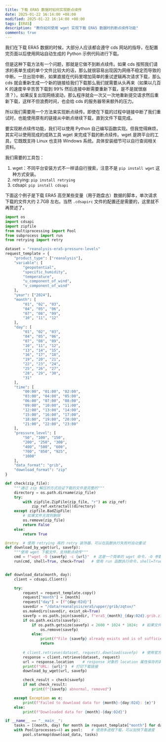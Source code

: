 ```yaml
---
title: 下载 ERA5 数据时如何实现断点续传
date: 2025-01-22 16:14:00 +08:00
modified: 2025-01-22 16:14:00 +08:00
tags: [ERA5]
description: "教你如何使用 wget 实现下载 ERA5 数据时的断点续传功能"
comments: true
---
```

我们在下载 ERA5 数据的时候，大部分人应该都会遵守 cds 网站的指导，在配置完页面以后使用网站自动生成的 Python 示例代码进行下载。

但是这种下载方法有一个问题，那就是它做不到断点续传。如果 cds 按照我们请求的表单生成的单个文件比较大的话，那么就很容易出现因为网络不稳定而导致的中断。一旦出现中断，如果直接在代码里增加简单的重试逻辑再次请求下载，那么 cds 就会重新生成一个新的链接给我们下载那么我们就需要从头再来（如果以几百 K 的速度辛辛苦苦下载到 99% 然后连接中断需要重新下载，是不是就很崩溃？）。如果反复出现网络波动，那么程序就会一次又一次地重新提交请求然后重新下载，这样不但浪费时间，也会给 cds 的服务器带来额外的压力。

所以我们需要用一个方法来实现断点续传。即使在下载的过程中链接中断了我们重试时，也能使用原有的链接从中断点继续下载，直到文件下载完成。

要实现断点续传功能，我们可以使用 Python 自己编写函数实现。但我觉得麻烦，其实可以使用现成的成熟工具 wget 来完成下载的断点续传。wget 是跨平台的工具，它既既支持 Linux 也支持 Windows 系统。具体安装细节可以自行查阅相关资料。

我们需要的工具包：
1. wget：不同平台安装方式不一样请自行搜索，注意不是 `pip install wget` 这种方式安装。
2. retrying: `pip install retrying`
3. cdsapi: `pip install cdsapi`

下面这个例子是下载 ERA5 高空某些变量（用于跑盘古）数据的脚本，单次请求下载的文件大约 2.7GB 左右。当然 `.cdsapirc` 文件的配置还是需要的，这里就不再赘述了。

```python
import os
import cdsapi
import zipfile
from multiprocessing import Pool
from subprocess import run
from retrying import retry

dataset = "reanalysis-era5-pressure-levels"
request_template = {
    "product_type": ["reanalysis"],
    "variable": [
        "geopotential",
        "specific_humidity",
        "temperature",
        "u_component_of_wind",
        "v_component_of_wind"
    ],
    "year": ["2024"],
    "month": [
        "01", "02", "03",
        "04", "05", "06",
        "07", "08", "09",
        "10", "11", "12"
    ],
    "day": [
        "01", "02", "03",
        "04", "05", "06",
        "07", "08", "09",
        "10", "11", "12",
        "13", "14", "15",
        "16", "17", "18",
        "19", "20", "21",
        "22", "23", "24",
        "25", "26", "27",
        "28", "29", "30",
        "31"
    ],
    "time": [
        "00:00", "01:00", "02:00",
        "03:00", "04:00", "05:00",
        "06:00", "07:00", "08:00",
        "09:00", "10:00", "11:00",
        "12:00", "13:00", "14:00",
        "15:00", "16:00", "17:00",
        "18:00", "19:00", "20:00",
        "21:00", "22:00", "23:00"
    ],
    "pressure_level": [
        "50", "100", "150",
        "200", "250", "300",
        "400", "500", "600",
        "700", "850", "925",
        "1000"
    ],
    "data_format": "grib",
    "download_format": "zip"
}

def check(zip_file):
    """通过 zip 解压的方式验证下载的文件是完整的"""
    directory = os.path.dirname(zip_file)
    try:
        with zipfile.ZipFile(zip_file, "r") as zip_ref:
            zip_ref.extractall(directory)
    except zipfile.BadZipFile:
        # 如果文件无效则删除
        os.remove(zip_file)
        return False
    else:
        return True

@retry  # 使用 retrying 库的 retry 装饰器，可以在函数执行失败时自动重试
def download_by_wget(url, savefp):
    """使用 wget 下载文件，支持断点续传"""
    cmd = f"wget -O {savefp} -c {url}"  # 这是一个简单的 wget 命令，-O 参数指定保存的文件名，-c 参数表示断点续传
    run(cmd, shell=True, check=True)   # 使用 run 函数执行命令，shell=True 表示使用 shell 执行，check=True 表示如果命令执行失败则抛出异常


def download_data(month, day):
    client = cdsapi.Client()

    try:
        request = request_template.copy()
        request["month"] = [month]
        request["day"] = [f"{day:02d}"]
        savedir = "/data/reanalysis/era5/upper/grib/zqtuv/"
        os.makedirs(savedir, exist_ok=True)
        savefp = os.path.join(savedir, f"era5_{month}_{day:02d}.grib.zip")
        if os.path.exists(savefp):
            if os.path.getsize(savefp) < 2600 * 1024 * 1024:  # 如果文件小于 2.6GB 则删除，因为这个文件大小是正常的文件大小
                os.remove(savefp)
            else:
                print(f"File {savefp} already exists and is of sufficient size, skipping")
                return
        
        # client.retrieve(dataset, request).download(savefp)  # 使用官方示例脚本的下载方法，该方法无法完成断点续传的功能
        response = client.retrieve(dataset, request)
        url = response.location    # response 对象的 location 属性保存的其实是下载的 URL，也不知道为什么要这样取名
        print(f"URL: {url}")  # 打印下载链接
        download_by_wget(url, savefp)

        check_result = check(savefp)
        if not check_result:
            print(f"{savefp} abnormal, removed")

    except Exception as e:
        print(f"Failed to download data for {month}-{day:02d}: {e}")
    else:
        print(f"Downloaded data for {month}-{day:02d}")

if __name__ == "__main__":
    tasks = [(month, day) for month in request_template["month"] for day in range(1, 32)]
    with Pool(processes=4) as pool:    # 使用多进程下载，可以加快下载速度
        pool.starmap(download_data, tasks)
```
